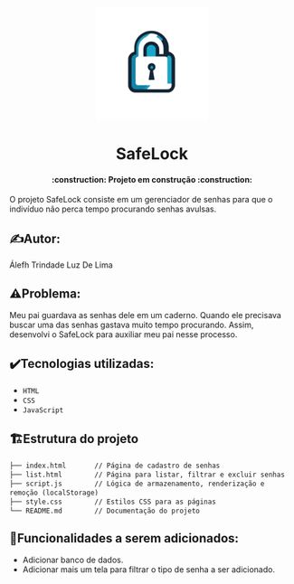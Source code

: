 <div align="center">
<img src="Logo-SafeLock.png" alt="Logo - SafeLock" width="200" height="200">
</div>
<h1 align="center"> SafeLock </h1>

<h4 align="center"> 
    :construction:  Projeto em construção  :construction:
</h4>

O projeto SafeLock consiste em um gerenciador de senhas para que o indivíduo não perca tempo procurando senhas avulsas.

## ✍️Autor: 

Álefh Trindade Luz De Lima

## ⚠️Problema:
Meu pai guardava as senhas dele em um caderno. Quando ele precisava buscar uma das senhas gastava muito tempo procurando. Assim, desenvolvi o SafeLock para auxiliar meu pai nesse processo.

## ✔️Tecnologias utilizadas:
- ``HTML``
- ``CSS``
- ``JavaScript``

## 🏗Estrutura do projeto
```text
├── index.html       // Página de cadastro de senhas
├── list.html        // Página para listar, filtrar e excluir senhas
├── script.js        // Lógica de armazenamento, renderização e remoção (localStorage)
├── style.css        // Estilos CSS para as páginas
└── README.md        // Documentação do projeto
```
## 🔗Funcionalidades a serem adicionados:
- Adicionar banco de dados.
- Adicionar mais um tela para filtrar o tipo de senha a ser adicionado.
